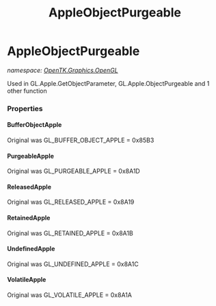 ﻿---
title: AppleObjectPurgeable
---

# AppleObjectPurgeable
_namespace: [OpenTK.Graphics.OpenGL](N-OpenTK.Graphics.OpenGL.html)_

Used in GL.Apple.GetObjectParameter, GL.Apple.ObjectPurgeable and 1 other function



### Properties

#### BufferObjectApple
Original was GL_BUFFER_OBJECT_APPLE = 0x85B3
#### PurgeableApple
Original was GL_PURGEABLE_APPLE = 0x8A1D
#### ReleasedApple
Original was GL_RELEASED_APPLE = 0x8A19
#### RetainedApple
Original was GL_RETAINED_APPLE = 0x8A1B
#### UndefinedApple
Original was GL_UNDEFINED_APPLE = 0x8A1C
#### VolatileApple
Original was GL_VOLATILE_APPLE = 0x8A1A

